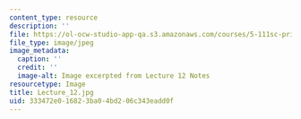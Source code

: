 ```yaml
---
content_type: resource
description: ''
file: https://ol-ocw-studio-app-qa.s3.amazonaws.com/courses/5-111sc-principles-of-chemical-science-fall-2014/333472e016823ba04bd206c343eadd0f_Lecture_12.jpg
file_type: image/jpeg
image_metadata:
  caption: ''
  credit: ''
  image-alt: Image excerpted from Lecture 12 Notes
resourcetype: Image
title: Lecture_12.jpg
uid: 333472e0-1682-3ba0-4bd2-06c343eadd0f
---
```

